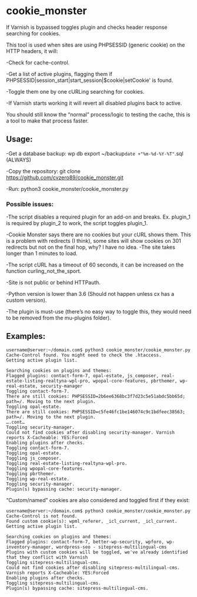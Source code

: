 # cookie_monster
If Varnish is bypassed toggles plugin and checks header response searching for cookies. 

This tool is used when sites are using PHPSESSID (generic cookie) on the HTTP headers, it will:

-Check for cache-control. 

-Get a list of active plugins, flagging them if PHPSESSID|session_start|start_session|$cookie|setCookie' is found.

-Toggle them one by one cURLing searching for cookies.

-If Varnish starts working it will revert all disabled plugins back to active.

You should still know the “normal” process/logic to testing the cache, this is a tool to make that process faster.

## Usage:

-Get a database backup: wp db export ~/backup`date +"%m-%d-%Y-%T"`.sql (ALWAYS)

-Copy the repository: git clone https://github.com/cvzero89/cookie_monster.git

-Run: python3 cookie_monster/cookie_monster.py

### Possible issues:

-The script disables a required plugin for an add-on and breaks. Ex. plugin_1 is required by plugin_2 to work, the script toggles plugin_1.

-Cookie Monster says there are no cookies but your cURL shows them. This is a problem with redirects (I think), some sites will show cookies on 301 redirects but not on the final hop, why? I have no idea.
-The site takes longer than 1 minutes to load. 

-The script cURL has a timeout of 60 seconds, it can be increased on the function curling_not_the_sport.

-Site is not public or behind HTTPauth.

-Python version is lower than 3.6 (Should not happen unless cx has a custom version).

-The plugin is must-use (there’s no easy way to toggle this, they would need to be removed from the mu-plugins folder).

## Examples:

```
username@server:~/domain.com$ python3 cookie_monster/cookie_monster.py
Cache-Control found. You might need to check the .htaccess.
Getting active plugin list.

Searching cookies on plugins and themes:
Flagged plugins: contact-form-7, opal-estate, js_composer, real-estate-listing-realtyna-wpl-pro, wpopal-core-features, pbrthemer, wp-real-estate, security-manager
Toggling contact-form-7.
There are still cookies: PHPSESSID=2b6ee6368bc3f7d23c5e51abdc5bb65d; path=/. Moving to the next plugin.
Toggling opal-estate.
There are still cookies: PHPSESSID=c5fe46fc1be146074c9c1bdfeec38563; path=/. Moving to the next plugin.
….cont…
Toggling security-manager.
Could not find cookies after disabling security-manager. Varnish reports X-Cacheable: YES:Forced
Enabling plugins after checks.
Toggling contact-form-7.
Toggling opal-estate.
Toggling js_composer.
Toggling real-estate-listing-realtyna-wpl-pro.
Toggling wpopal-core-features.
Toggling pbrthemer.
Toggling wp-real-estate.
Toggling security-manager.
Plugin(s) bypassing cache: security-manager.
```

“Custom/named” cookies are also considered and toggled first if they exist:

```
username@server:~/domain.com$ python3 cookie_monster/cookie_monster.py
Cache-Control is not found.
Found custom cookie(s): wpml_referer, _icl_current, _icl_current.
Getting active plugin list.

Searching cookies on plugins and themes:
Flagged plugins: contact-form-7, better-wp-security, wpforo, wp-inventory-manager, wordpress-seo - sitepress-multilingual-cms
Plugins with custom cookies will be toggled, we've already identified that they conflict with Varnish
Toggling sitepress-multilingual-cms.
Could not find cookies after disabling sitepress-multilingual-cms. Varnish reports X-Cacheable: YES:Forced
Enabling plugins after checks.
Toggling sitepress-multilingual-cms.
Plugin(s) bypassing cache: sitepress-multilingual-cms.

